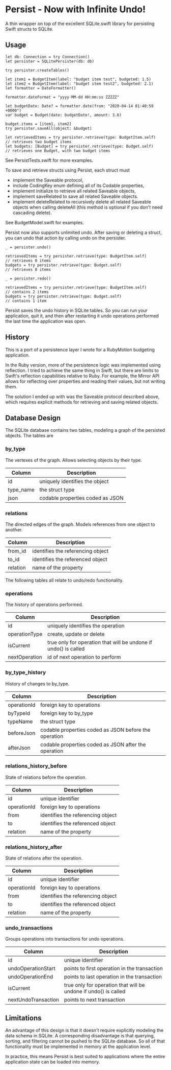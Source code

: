 # Persist - Now with Infinite Undo!

A thin wrapper on top of the excellent SQLite.swift library for persisting Swift structs to SQLite.

## Usage

```
let db: Connection = try Connection()
let persister = SQLitePersister(db: db)

try persister.createTables()

let item1 = BudgetItem(label: "budget item test", budgeted: 1.5)
let item2 = BudgetItem(label: "budget item test2", budgeted: 2.1)
let formatter = DateFormatter()

formatter.dateFormat = "yyyy-MM-dd HH:mm:ss ZZZZZ"

let budgetDate: Date? = formatter.date(from: "2020-04-14 01:40:59 +0000")
var budget = Budget(date: budgetDate!, amount: 3.6)

budget.items = [item1, item2]
try persister.saveAll(object: &budget)

let retrievedItems = try persister.retrieve(type: BudgetItem.self)
// retrieves two budget items
let budgets: [Budget] = try persister.retrieve(type: Budget.self)
// retrieves one Budget, with two budget items
```

See PersistTests.swift for more examples.

To save and retrieve structs using Persist, each struct must

* implement the Saveable protocol,
* include CodingKey enum defining all of its Codable properties,
* implement initialize to retrieve all related Saveable objects,
* implement saveRelated to save all related Saveable objects.
* implement deleteRelated to recursively delete all related Saveable objects when calling deleteAll (this method is optional if you don't need cascading delete).

See BudgetModel.swift for examples.

Persist now also supports unlimited undo.  After saving or deleting a struct, you can undo that action by calling undo on the
persister.
        
```
_ = persister.undo()
        
retrievedItems = try persister.retrieve(type: BudgetItem.self)
// retrieves 0 items
budgets = try persister.retrieve(type: Budget.self)
// retrieves 0 items

_ = persister.redo()
        
retrievedItems = try persister.retrieve(type: BudgetItem.self)
// contains 2 items
budgets = try persister.retrieve(type: Budget.self)
// contains 1 item
```

Persist saves the undo history in SQLite tables.  So you can run your application, quit it, and then after restarting it undo operations performed the last time the application was open.

## History

This is a port of a persistence layer I wrote for a RubyMotion budgeting application.

In the Ruby version, more of the persistence logic was implemented using reflection.  I tried to achieve the same thing in Swift, but  there are limits to Swift's reflection capabilities relative to Ruby.  For example, the Mirror API allows for reflecting over properties and reading their values, but not writing them.

The solution I ended up with was the Saveable protocol described above, which requires explicit methods for retrieving and saving related objects.

## Database Design

The SQLite database contains two tables, modeling a graph of the persisted objects.  The tables are

### by_type

The vertexes of the graph.  Allows selecting objects by their type.

|Column|Description|
|---------|-------------|
|id|uniquely identifies the object|
|type_name|the struct type|
|json|codable properties coded as JSON|

### relations

The directed edges of the graph.  Models references from one object to another.

|Column|Description|
|---------|-------------|
|from_id|identifies the referencing object|
|to_id|identifies the referenced object|
|relation|name of the property|

The following tables all relate to undo/redo functionality.

### operations

The history of operations performed.
 
|Column|Description|
|---------|-------------|
|id|uniquely identifies the operation|
|operationType|create, update or delete|
|isCurrent|true only for operation that will be undone if undo() is called|
|nextOperation|id of next operation to perform|

### by_type_history

History of changes to by_type.

|Column|Description|
|---------|-------------|
|operationId|foreign key to operations|
|byTypeId|foreign key to by_type|
|typeName|the struct type|
|beforeJson|codable properties coded as JSON before the operation|
|afterJson|codable properties coded as JSON after the operation|

### relations_history_before

State of relations before the operation.

|Column|Description|
|---------|-------------|
|id|unique identifier|
|operationId|foreign key to operations|
|from|identifies the referencing object|
|to|identifies the referenced object|
|relation|name of the property|

### relations_history_after

State of relations after the operation.

|Column|Description|
|---------|-------------|
|id|unique identifier|
|operationId|foreign key to operations|
|from|identifies the referencing object|
|to|identifies the referenced object|
|relation|name of the property|

### undo_transactions

Groups operations into transactions for undo operations.

|Column|Description|
|---------|-------------|
|id|unique identifier|
|undoOperationStart|points to first operation in the transaction|
|undoOperationEnd|points to last operation in the transaction|
|isCurrent|true only for operation that will be undone if undo() is called|
|nextUndoTransaction|points to next transaction|

## Limitations

An advantage of this design is that it doesn't require explicitly modeling the data schema in SQLite.  A corresponding disadvantage is that querying, sorting, and filtering cannot be pushed to the SQLite database.  So all of that functionality must be implemented in memory at the application level.

In practice, this means Persist is best suited to applications where the entire application state can be loaded into memory.

